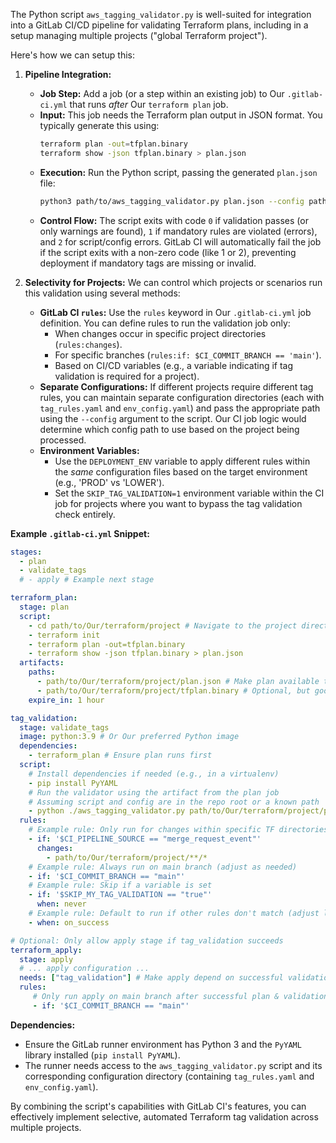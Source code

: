 The Python script `aws_tagging_validator.py` is well-suited for integration into a GitLab CI/CD pipeline for validating Terraform plans, including in a setup managing multiple projects ("global Terraform project").

Here's how we can setup this:

1.  **Pipeline Integration:**
    * **Job Step:** Add a job (or a step within an existing job) to Our `.gitlab-ci.yml` that runs *after* Our `terraform plan` job.
    * **Input:** This job needs the Terraform plan output in JSON format. You typically generate this using:
        ```bash
        terraform plan -out=tfplan.binary
        terraform show -json tfplan.binary > plan.json
        ```
    * **Execution:** Run the Python script, passing the generated `plan.json` file:
        ```bash
        python3 path/to/aws_tagging_validator.py plan.json --config path/to/config
        ```
    * **Control Flow:** The script exits with code `0` if validation passes (or only warnings are found), `1` if mandatory rules are violated (errors), and `2` for script/config errors. GitLab CI will automatically fail the job if the script exits with a non-zero code (like 1 or 2), preventing deployment if mandatory tags are missing or invalid.

2.  **Selectivity for Projects:** We can control which projects or scenarios run this validation using several methods:
    * **GitLab CI `rules`:** Use the `rules` keyword in Our `.gitlab-ci.yml` job definition. You can define rules to run the validation job only:
        * When changes occur in specific project directories (`rules:changes`).
        * For specific branches (`rules:if: $CI_COMMIT_BRANCH == 'main'`).
        * Based on CI/CD variables (e.g., a variable indicating if tag validation is required for a project).
    * **Separate Configurations:** If different projects require different tag rules, you can maintain separate configuration directories (each with `tag_rules.yaml` and `env_config.yaml`) and pass the appropriate path using the `--config` argument to the script. Our CI job logic would determine which config path to use based on the project being processed.
    * **Environment Variables:**
        * Use the `DEPLOYMENT_ENV` variable to apply different rules within the *same* configuration files based on the target environment (e.g., 'PROD' vs 'LOWER').
        * Set the `SKIP_TAG_VALIDATION=1` environment variable within the CI job for projects where you want to bypass the tag validation check entirely.

**Example `.gitlab-ci.yml` Snippet:**

```yaml
stages:
  - plan
  - validate_tags
  # - apply # Example next stage

terraform_plan:
  stage: plan
  script:
    - cd path/to/Our/terraform/project # Navigate to the project directory
    - terraform init
    - terraform plan -out=tfplan.binary
    - terraform show -json tfplan.binary > plan.json
  artifacts:
    paths:
      - path/to/Our/terraform/project/plan.json # Make plan available to next stage
      - path/to/Our/terraform/project/tfplan.binary # Optional, but good practice
    expire_in: 1 hour

tag_validation:
  stage: validate_tags
  image: python:3.9 # Or Our preferred Python image
  dependencies:
    - terraform_plan # Ensure plan runs first
  script:
    # Install dependencies if needed (e.g., in a virtualenv)
    - pip install PyYAML
    # Run the validator using the artifact from the plan job
    # Assuming script and config are in the repo root or a known path
    - python ./aws_tagging_validator.py path/to/Our/terraform/project/plan.json --config ./config --color
  rules:
    # Example rule: Only run for changes within specific TF directories
    - if: '$CI_PIPELINE_SOURCE == "merge_request_event"'
      changes:
        - path/to/Our/terraform/project/**/*
    # Example rule: Always run on main branch (adjust as needed)
    - if: '$CI_COMMIT_BRANCH == "main"'
    # Example rule: Skip if a variable is set
    - if: '$SKIP_MY_TAG_VALIDATION == "true"'
      when: never
    # Example rule: Default to run if other rules don't match (adjust logic)
    - when: on_success

# Optional: Only allow apply stage if tag_validation succeeds
terraform_apply:
  stage: apply
  # ... apply configuration ...
  needs: ["tag_validation"] # Make apply depend on successful validation
  rules:
     # Only run apply on main branch after successful plan & validation
     - if: '$CI_COMMIT_BRANCH == "main"'
```

**Dependencies:**

* Ensure the GitLab runner environment has Python 3 and the `PyYAML` library installed (`pip install PyYAML`).
* The runner needs access to the `aws_tagging_validator.py` script and its corresponding configuration directory (containing `tag_rules.yaml` and `env_config.yaml`).

By combining the script's capabilities with GitLab CI's features, you can effectively implement selective, automated Terraform tag validation across multiple projects.
